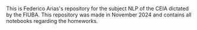 This is Federico Arias's repository for the subject NLP of the CEIA dictated by the FIUBA.
This repository was made in November 2024 and contains all notebooks regarding the homeworks.